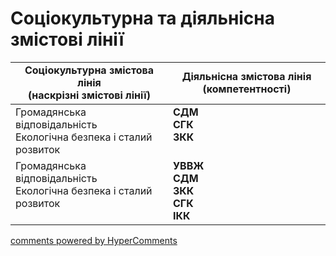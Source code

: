 <div id="hypercomments_widget" class="js-hypercomments-widget invisible"></div>

# Соціокультурна та діяльнісна змістові лінії

<table>
  <tr>
    <td width="50%" align="center"><b>Соціокультурна змістова лінія<br> (наскрізні змістові лінії)</b></td>
    <td width="50%" align="center"><b>Діяльнісна змістова лінія <br>(компетентності)</b></td>    
  </tr>
<tbody>
  <tr>
<td width="50%" style="vertical-align:top !important;">
Громадянська відповідальність<br>
Екологічна безпека і сталий розвиток 
</td>
<td width="50%" style="vertical-align:top !important;">
<b>СДМ</b><br>
<b>CГК</b><br>
<b>ЗКК</b>
</td>
  </tr>
  <tr>
<td width="50%" style="vertical-align:top !important;">
Громадянська відповідальність<br>
Екологічна безпека і сталий розвиток 
</td>
<td width="50%" style="vertical-align:top !important;">
<b>УВВЖ<br>
СДМ<br>
ЗКК<br>
СГК<br>
ІКК</b>
</td>
  </tr>
</tbody>
</table>

<div class="js-hypercomments-container">
<a href="http://hypercomments.com" class="hc-link" title="comments widget">comments powered by HyperComments</a>
</div>